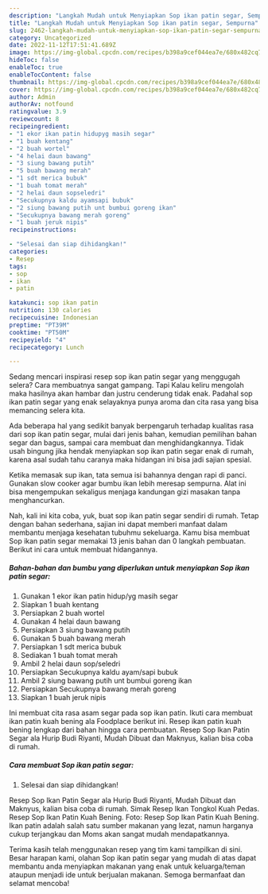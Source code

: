 ```yaml
---
description: "Langkah Mudah untuk Menyiapkan Sop ikan patin segar, Sempurna"
title: "Langkah Mudah untuk Menyiapkan Sop ikan patin segar, Sempurna"
slug: 2462-langkah-mudah-untuk-menyiapkan-sop-ikan-patin-segar-sempurna
category: Uncategorized
date: 2022-11-12T17:51:41.689Z
image: https://img-global.cpcdn.com/recipes/b398a9cef044ea7e/680x482cq70/sop-ikan-patin-segar-foto-resep-utama.jpg
hideToc: false
enableToc: true
enableTocContent: false
thumbnail: https://img-global.cpcdn.com/recipes/b398a9cef044ea7e/680x482cq70/sop-ikan-patin-segar-foto-resep-utama.jpg
cover: https://img-global.cpcdn.com/recipes/b398a9cef044ea7e/680x482cq70/sop-ikan-patin-segar-foto-resep-utama.jpg
author: Admin
authorAv: notfound
ratingvalue: 3.9
reviewcount: 8
recipeingredient:
- "1 ekor ikan patin hidupyg masih segar"
- "1 buah kentang"
- "2 buah wortel"
- "4 helai daun bawang"
- "3 siung bawang putih"
- "5 buah bawang merah"
- "1 sdt merica bubuk"
- "1 buah tomat merah"
- "2 helai daun sopseledri"
- "Secukupnya kaldu ayamsapi bubuk"
- "2 siung bawang putih unt bumbui goreng ikan"
- "Secukupnya bawang merah goreng"
- "1 buah jeruk nipis"
recipeinstructions:

- "Selesai dan siap dihidangkan!"
categories:
- Resep
tags:
- sop
- ikan
- patin

katakunci: sop ikan patin 
nutrition: 130 calories
recipecuisine: Indonesian
preptime: "PT39M"
cooktime: "PT50M"
recipeyield: "4"
recipecategory: Lunch

---
```



Sedang mencari inspirasi resep sop ikan patin segar yang menggugah selera? Cara membuatnya sangat gampang. Tapi Kalau keliru mengolah maka hasilnya akan hambar dan justru cenderung tidak enak. Padahal sop ikan patin segar yang enak selayaknya punya aroma dan cita rasa yang bisa memancing selera kita.


Ada beberapa hal yang sedikit banyak berpengaruh terhadap kualitas rasa dari sop ikan patin segar, mulai dari jenis bahan, kemudian pemilihan bahan segar dan bagus, sampai cara membuat dan menghidangkannya. Tidak usah bingung jika hendak menyiapkan sop ikan patin segar enak di rumah, karena asal sudah tahu caranya maka hidangan ini bisa jadi sajian spesial.

Ketika memasak sup ikan, tata semua isi bahannya dengan rapi di panci. Gunakan slow cooker agar bumbu ikan lebih meresap sempurna. Alat ini bisa mengempukan sekaligus menjaga kandungan gizi masakan tanpa menghancurkan.


Nah, kali ini kita coba, yuk, buat sop ikan patin segar sendiri di rumah. Tetap dengan bahan sederhana, sajian ini dapat memberi manfaat dalam membantu menjaga kesehatan tubuhmu sekeluarga. Kamu bisa membuat Sop ikan patin segar memakai 13 jenis bahan dan 0 langkah pembuatan. Berikut ini cara untuk membuat hidangannya.

<!--inarticleads1-->

##### Bahan-bahan dan bumbu yang diperlukan untuk menyiapkan Sop ikan patin segar:

1. Gunakan 1 ekor ikan patin hidup/yg masih segar
1. Siapkan 1 buah kentang
1. Persiapkan 2 buah wortel
1. Gunakan 4 helai daun bawang
1. Persiapkan 3 siung bawang putih
1. Gunakan 5 buah bawang merah
1. Persiapkan 1 sdt merica bubuk
1. Sediakan 1 buah tomat merah
1. Ambil 2 helai daun sop/seledri
1. Persiapkan Secukupnya kaldu ayam/sapi bubuk
1. Ambil 2 siung bawang putih unt bumbui goreng ikan
1. Persiapkan Secukupnya bawang merah goreng
1. Siapkan 1 buah jeruk nipis


Ini membuat cita rasa asam segar pada sop ikan patin. Ikuti cara membuat ikan patin kuah bening ala Foodplace berikut ini. Resep ikan patin kuah bening lengkap dari bahan hingga cara pembuatan. Resep Sop Ikan Patin Segar ala Hurip Budi Riyanti, Mudah Dibuat dan Maknyus, kalian bisa coba di rumah. 

<!--inarticleads2-->

##### Cara membuat Sop ikan patin segar:


1. Selesai dan siap dihidangkan!

Resep Sop Ikan Patin Segar ala Hurip Budi Riyanti, Mudah Dibuat dan Maknyus, kalian bisa coba di rumah. Simak Resep Ikan Tongkol Kuah Pedas. Resep Sop Ikan Patin Kuah Bening. Foto: Resep Sop Ikan Patin Kuah Bening. Ikan patin adalah salah satu sumber makanan yang lezat, namun harganya cukup terjangkau dan Moms akan sangat mudah mendapatkannya. 

Terima kasih telah menggunakan resep yang tim kami tampilkan di sini. Besar harapan kami, olahan Sop ikan patin segar yang mudah di atas dapat membantu anda menyiapkan makanan yang enak untuk keluarga/teman ataupun menjadi ide untuk berjualan makanan. Semoga bermanfaat dan selamat mencoba!
